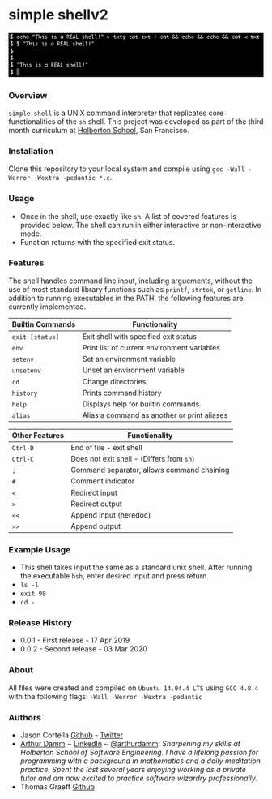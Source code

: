 # simple shellv2

![shellv2-screenshot](https://github.com/arthurdamm/shell_v2/blob/master/img/shellv2_screenshot.png)

### Overview
`simple shell` is a UNIX command interpreter that replicates core functionalities of the `sh` shell. This project was developed as part of the third month curriculum at [Holberton School](https://www.\holbertonschool.com/), San Francisco.

### Installation
Clone this repository to your local system and compile using `gcc -Wall -Werror -Wextra -pedantic *.c`.

### Usage
* Once in the shell, use exactly like `sh`. A list of covered features is provided below. The shell can run in either interactive or non-interactive mode.
* Function returns with the specified exit status.

### Features
The shell handles command line input, including arguements, without the use of most standard library functions such as `printf`, `strtok`, or `getline`. In addition to running executables in the PATH, the following features are currently implemented.

|  Builtin Commands  |    Functionality                            |
| ------------------ | ------------------------------------------- |
| `exit [status]`    | Exit shell with specified exit status       |
| `env`              | Print list of current environment variables |
| `setenv`           | Set an environment variable                 |
| `unsetenv`         | Unset an environment variable               |
| `cd`               | Change directories                          |
| `history`			 | Prints command history					   |
| `help` 			 | Displays help for builtin commands		   |
| `alias`			 | Alias a command as another or print aliases |

|  Other Features    |    Functionality                            |
| ------------------ | ------------------------------------------- |
| `Ctrl-D`           | End of file - exit shell                    |
| `Ctrl-C`           | Does not exit shell - (Differs from `sh`)   |
| `;`                | Command separator, allows command chaining  |
| `#`                | Comment indicator                           |
| `<`				 | Redirect input							   |
| `>`				 | Redirect output							   |
| `<<`				 | Append input (heredoc)					   |
| `>>`				 | Append output							   |

### Example Usage
* This shell takes input the same as a standard unix shell.  After running the executable `hsh`, enter desired input and press return.
* `ls -l`
* `exit 98`
* `cd -`

### Release History
* 0.0.1 - First release - 17 Apr 2019
* 0.0.2 - Second release - 03 Mar 2020

### About
All files were created and compiled on `Ubuntu 14.04.4 LTS` using `GCC 4.8.4` with the following flags: `-Wall -Werror -Wextra -pedantic`

### Authors
* Jason Cortella [Github](https://github.com/jasoncortella) - [Twitter](https://twitter.com/JasonCortella)
* [Arthur Damm](https://github.com/arthurdamm/twodoor) ~ [LinkedIn](https://www.linkedin.com/in/arthur-damm-96527042/) ~ [@arthurdamm](https://twitter.com/arthurdamm):
*Sharpening my skills at Holberton School of Software Engineering. I have a lifelong passion for programming with a background in mathematics and a daily meditation practice. Spent the last several years enjoying working as a private tutor and am now excited to practice software wizardry professionally.*
* Thomas Graeff [Github](https://github.com/graefft)
